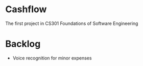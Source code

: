 # Cashflow
The first project in CS301 Foundations of Software Engineering

# Backlog
- Voice recognition for minor expenses
